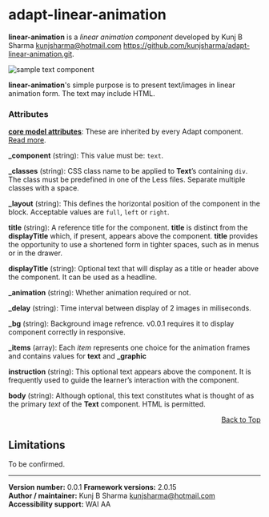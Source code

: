 # adapt-linear-animation  

**linear-animation** is a *linear animation component* developed by Kunj B Sharma <kunjsharma@hotmail.com> https://github.com/kunjsharma/adapt-linear-animation.git.  

<img src="https://github.com/adaptlearning/documentation/blob/master/04_wiki_assets/plug-ins/images/text01.png" alt="sample text component">

**linear-animation**'s simple purpose is to present text/images in linear animation form. The text may include HTML.

### Attributes

[**core model attributes**](https://github.com/adaptlearning/adapt_framework/wiki/Core-model-attributes): These are inherited by every Adapt component. [Read more](https://github.com/adaptlearning/adapt_framework/wiki/Core-model-attributes).

**_component** (string): This value must be: `text`.

**_classes** (string): CSS class name to be applied to **Text**’s containing `div`. The class must be predefined in one of the Less files. Separate multiple classes with a space.

**_layout** (string): This defines the horizontal position of the component in the block. Acceptable values are `full`, `left` or `right`.  

**title** (string): A reference title for the component. **title** is distinct from the **displayTitle** which, if present, appears above the component. **title** provides the opportunity to use a shortened form in tighter spaces, such as in menus or in the drawer.  

**displayTitle** (string): Optional text that will display as a title or header above the component. It can be used as a headline.   

**_animation** (string): Whether animation required or not.

**_delay** (string): Time interval between display of 2 images in miliseconds.

**_bg** (string): Background image refrence. v0.0.1 requires it to display component correctly in responsive.

**_items** (array): Each *item* represents one choice for the animation frames and contains values for **text** and **_graphic**

**instruction** (string): This optional text appears above the component. It is frequently used to
guide the learner’s interaction with the component.

**body** (string): Although optional, this text constitutes what is thought of as the primary *text* of the **Text** component. HTML is permitted.  
<div float align=right><a href="#top">Back to Top</a></div>

## Limitations

To be confirmed. 


----------------------------
**Version number:**  0.0.1
**Framework versions:** 2.0.15  
**Author / maintainer:** Kunj B Sharma <kunjsharma@hotmail.com>   
**Accessibility support:** WAI AA 
